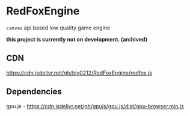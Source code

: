 # RedFoxEngine

`canvas` api based low quality game engine

**this project is currently not on development. (archived)**

## CDN
https://cdn.jsdelivr.net/gh/bjy0212/RedFoxEngine/redfox.js

## Dependencies
gpu.js - https://cdn.jsdelivr.net/gh/gpujs/gpu.js/dist/gpu-browser.min.js
